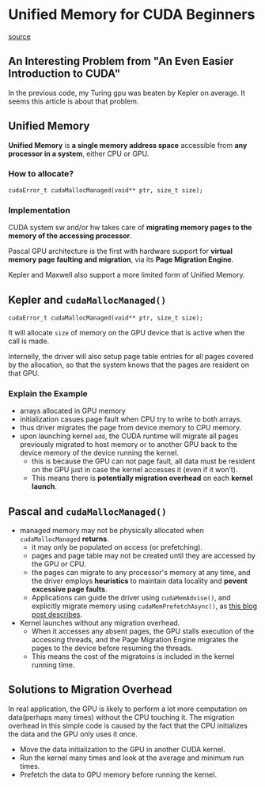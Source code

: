 # Unified Memory for CUDA Beginners
[source](https://developer.nvidia.com/blog/unified-memory-cuda-beginners/)

## An Interesting Problem from "An Even Easier Introduction to CUDA"

In the previous code, my Turing gpu was beaten by Kepler on average. It seems this article is about that problem. 

## Unified Memory

**Unified Memory** is **a single memory address space** accessible from **any processor in a system**, either CPU or GPU.

### How to allocate?

```
cudaError_t cudaMallocManaged(void** ptr, size_t size);
```

### Implementation

CUDA system sw and/or hw takes care of **migrating memory pages to the memory of the accessing processor**.

Pascal GPU architecture is the first with hardware support for **virtual memory page faulting and migration**, via its **Page Migration Engine**.

Kepler and Maxwell also support a more limited form of Unified Memory.

## Kepler and `cudaMallocManaged()`

```
cudaError_t cudaMallocManaged(void** ptr, size_t size);
```

It will allocate `size` of memory on the GPU device that is active when the call is made.

Internelly, the driver will also setup page table entries for all pages covered by the allocation, so that the system knows that the pages are resident on that GPU.

### Explain the Example

- arrays allocated in GPU memory
- initialization casues page fault when CPU try to write to both arrays.
- thus driver migrates the page from device memory to CPU memory.
- upon launching kernel `add`, the CUDA runtime will migrate all pages previously migrated to host memory or to another GPU back to the device memory of the device running the kernel. 
    - this is because the GPU can not page fault, all data must be resident on the GPU just in case the kernel accesses it (even if it won’t).
    - This means there is **potentially migration overhead** on each **kernel launch**.
 
## Pascal and `cudaMallocManaged()`

- managed memory may not be physically allocated when `cudaMallocManaged` **returns**. 
    - it may only be populated on access (or prefetching).
    - pages and page table may not be created until they are accessed by the GPU or CPU.
    - the pages can migrate to any processor's memory at any time, and the driver employs **heuristics** to maintain data locality and **pevent excessive page faults**.  
    - Applications can guide the driver using `cudaMemAdvise()`, and explicitly migrate memory using `cudaMemPrefetchAsync()`, as [this blog post describes](https://developer.nvidia.com/blog/parallelforall/beyond-gpu-memory-limits-unified-memory-pascal/).
- Kernel launches without any migration overhead.
    - When it accesses any absent pages, the GPU stalls execution of the accessing threads, and the Page Migration Engine migrates the pages to the device before resuming the threads.
    - This means the cost of the migratoins is included in the kernel running time.

## Solutions to Migration Overhead

In real application, the GPU is likely to perform a lot more computation on data(perhaps many times) without the CPU touching it. The migration overhead in this simple code is caused by the fact that the CPU initializes the data and the GPU only uses it once.

- Move the data initialization to the GPU in another CUDA kernel.
- Run the kernel many times and look at the average and minimum run times.
- Prefetch the data to GPU memory before running the kernel.
